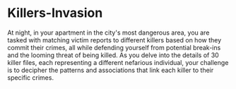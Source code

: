 # Killers-Invasion
At night, in your apartment in the city's most dangerous area, you are tasked with matching victim reports to different killers based on how they commit their crimes, all while defending yourself from potential break-ins and the looming threat of being killed. As you delve into the details of 30 killer files, each representing a different nefarious individual, your challenge is to decipher the patterns and associations that link each killer to their specific crimes.
